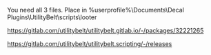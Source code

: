 You need all 3 files. Place in %userprofile%\Documents\Decal Plugins\UtilityBelt\scripts\looter

https://gitlab.com/utilitybelt/utilitybelt.gitlab.io/-/packages/32221265

https://gitlab.com/utilitybelt/utilitybelt.scripting/-/releases
